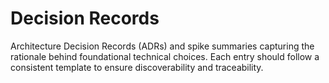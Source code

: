 # Decision Records

Architecture Decision Records (ADRs) and spike summaries capturing the rationale behind foundational technical choices. Each entry should follow a consistent template to ensure discoverability and traceability.

